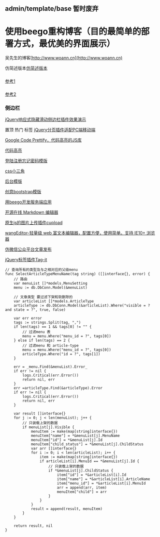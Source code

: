 ## admin/template/base 暂时废弃



# 使用beego重构博客（目的最简单的部署方式，最优美的界面展示）

吴先生的博客[http://www.woann.cn](http://www.woann.cn)


仿简述版本[仿简述版本](http://vue.jackhu.top/)
###
[参考1](http://www.54tianzhisheng.cn/)
###
[参考2](https://lin-xin.gitee.io/open/)

### 侧边栏
[jQuery响应式隐藏滑动侧边栏插件效果演示](http://www.htmleaf.com/Demo/201507012144.html)


置顶 热门 标签
[jQuery分页插件适配PC端移动端](http://www.jq22.com/demo/jquerypagination201811080936/)


[Google Code Prettify，代码高亮的JS库](https://blog.csdn.net/u011127019/article/details/77165062)

[代码高亮](http://www.bootstrapmb.com/search?keyword=%E4%BB%A3%E7%A0%81%E9%AB%98%E4%BA%AE)

[登陆注册忘记密码模版](http://www.jq22.com/demo/jQueryZcMoban201709140221/)

[css小三角](https://www.jianshu.com/p/9a463d50e441)


[后台模版](http://v.bootstrapmb.com/2019/11/gdgux6705/)

[创意bootstrap模版](http://www.bootstrapmb.com/item/6705)

[用beego开发服务端应用](https://www.cnblogs.com/zhangboyu/p/7760693.html)

[开源在线 Markdown 编辑器](http://editor.md.ipandao.com/)

[原生js的图片上传插件cupload](http://www.jq22.com/jquery-info22747)

[wangEditor-轻量级 web 富文本编辑器，配置方便，使用简单。支持 IE10+ 浏览器](https://www.kancloud.cn/wangfupeng/wangeditor3/332599)

[仿微信公众平台文章发布](http://www.jq22.com/yanshi22827)

[jQuery标签插件Tag-it](http://www.jq22.com/jquery-info19168)

```   
// 查询所有的类型及与之相对应的父级menu
func SelectArticleTypeMenuName(tag string) ([]interface{}, error) {
	// 路由
	var menuList []*models.MenuSetting
	menu := db.DbConn.Model(&menuList)

	// 文章类型 要过滤下架和软删除的
	var articleList []*models.ArticleType
	articleType := db.DbConn.Model(&articleList).Where("visible = ? and state = ?", true, false)

	var err error
	tags := strings.Split(tag, ",")
	if len(tags) == 1 && tags[0] != "" {
		// 过滤menu 表
		menu = menu.Where("menu_id = ?", tags[0])
	} else if len(tags) == 2 {
		// 过滤menu 和 article-type
		menu = menu.Where("menu_id = ?", tags[0])
		articleType.Where("id = ?", tags[1])
	}

	err = _menu.Find(&menuList).Error_
	if err != nil {
		logs.Critical(err.Error())
		return nil, err
	}
	err =articleType.Find(&articleType).Error
	if err != nil {
		logs.Critical(err.Error())
		return nil, err
	}

	var result []interface{}
	for j := 0; j < len(menuList); j++ {
		// 只装载上架的数据
		if menuList[j].Visible {
			menuItem := make(map[string]interface{})
			menuItem["name"] = *&menuList[j].MenuName
			menuItem["id"] = *&menuList[j].Id
			menuItem["child_status"] = *&menuList[j].ChildStatus
			var arr []interface{}
			for i := 0; i < len(articleList); i++ {
				item := make(map[string]interface{})
				if articleList[i].MenuId == *&menuList[j].Id {
					// 只装载上架的数据
					if *&menuList[j].ChildStatus {
						item["id"] = *&articleList[i].Id
						item["name"] = *&articleList[i].ArticleName
						item["menu_id"] = *&articleList[i].MenuId
						arr = append(arr, item)
						menuItem["child"] = arr
					}
				}
			}
			result = append(result, menuItem)
		}
	}

	return result, nil
}


```